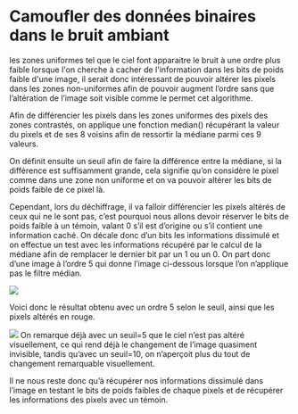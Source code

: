# Camoufler des données binaires dans le bruit ambiant

les zones uniformes tel que le ciel font apparaitre le bruit à une ordre plus faible lorsque l'on cherche à cacher de l'information dans les bits de poids faible d'une image, il serait donc intéressant de pouvoir altérer les pixels dans les zones non-uniformes afin de pouvoir augment l’ordre sans que l’altération de l’image soit
visible comme le permet cet algorithme.

Afin de différencier les pixels dans les zones uniformes des pixels des zones contrastés, on applique une fonction median() récupérant la valeur du pixels et de ses 8 voisins afin de ressortir la médiane parmi ces 9 valeurs.

On définit ensuite un seuil afin de faire la différence entre la médiane, si la différence est suffisamment grande, cela signifie qu’on considère le pixel comme dans une zone non uniforme et on va pouvoir altérer les bits de poids faible de ce pixel là.

Cependant, lors du déchiffrage, il va falloir différencier les
pixels altérés de ceux qui ne le sont pas, c’est pourquoi nous
allons devoir réserver le bits de poids faible à un témoin,
valant 0 s’il est d’origine ou s’il contient une information
caché.
On décale donc d’un bits les informations dissimulé et on
effectue un test avec les informations récupéré par le calcul de
la médiane afin de remplacer le dernier bit par un 1 ou un 0.
On part donc d’une
image à l’ordre 5
qui donne l’image
ci-dessous lorsque
l’on n’applique pas
le filtre médian.

![](https://github.com/AxelPatron/Steganography-Optimization/blob/main/unfiltered5.jpg)

Voici donc le
résultat obtenu avec
un ordre 5 selon le
seuil, ainsi que les
pixels altérés en
rouge.

![](https://github.com/AxelPatron/Steganography-Optimization/blob/main/filtered.jpg)
On remarque déjà avec un seuil=5 que le ciel n’est pas altéré
visuellement, ce qui rend déjà le changement de l’image
quasiment invisible, tandis qu’avec un seuil=10, on n’aperçoit
plus du tout de changement remarquable visuellement.

Il ne nous reste donc qu’à récupérer nos informations
dissimulé dans l’image en testant le bits de poids faibles de
chaque pixels et de récupérer les informations des pixels avec
un témoin.
